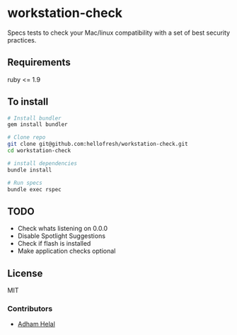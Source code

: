 workstation-check
=================

Specs tests to check your Mac/linux compatibility with a set of best security practices. 

## Requirements
ruby <= 1.9

## To install

```bash
# Install bundler 
gem install bundler

# Clone repo
git clone git@github.com:hellofresh/workstation-check.git
cd workstation-check

# install dependencies
bundle install

# Run specs
bundle exec rspec
```

## TODO
* Check whats listening on 0.0.0
* Disable Spotlight Suggestions 
* Check if flash is installed 
* Make application checks optional

## License
MIT

### Contributors
* [Adham Helal](https://github.com/ahelal)
